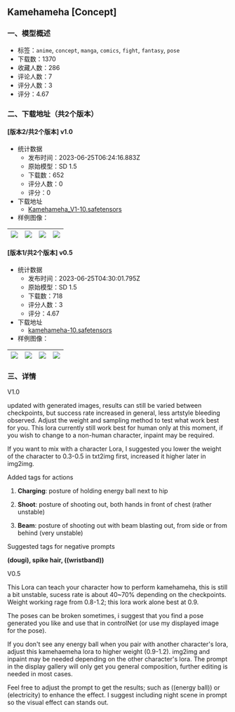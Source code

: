 ## Kamehameha [Concept]
### 一、模型概述

- 标签：`anime`, `concept`, `manga`, `comics`, `fight`, `fantasy`, `pose`
- 下载数：1370
- 收藏人数：286
- 评论人数：7
- 评分人数：3
- 评分：4.67

### 二、下载地址（共2个版本）

#### [版本2/共2个版本] v1.0

- 统计数据
  - 发布时间：2023-06-25T06:24:16.883Z
  - 原始模型：SD 1.5
  - 下载数：652
  - 评分人数：0
  - 评分：0
- 下载地址
  - [Kamehameha_V1-10.safetensors](https://civitai.com/api/download/models/103466)
- 样例图像：

| <img src="https://image.civitai.com/xG1nkqKTMzGDvpLrqFT7WA/208bbbae-1a1c-4354-bed6-14da3d5d3359/width=450/1280008.jpeg" /> | <img src="https://image.civitai.com/xG1nkqKTMzGDvpLrqFT7WA/c22ebc78-f993-491e-8b2f-d4ca28aa9e13/width=450/1280012.jpeg" /> | <img src="https://image.civitai.com/xG1nkqKTMzGDvpLrqFT7WA/dee4d255-b237-4605-9082-b6180f89af49/width=450/1280014.jpeg" /> | <img src="https://image.civitai.com/xG1nkqKTMzGDvpLrqFT7WA/8470ba92-8696-47dd-8189-98eee67470eb/width=450/1280083.jpeg" /> |
| ---- | ---- | ---- | ---- |

#### [版本1/共2个版本] v0.5

- 统计数据
  - 发布时间：2023-06-25T04:30:01.795Z
  - 原始模型：SD 1.5
  - 下载数：718
  - 评分人数：3
  - 评分：4.67
- 下载地址
  - [kamehameha-10.safetensors](https://civitai.com/api/download/models/100863)
- 样例图像：

| <img src="https://image.civitai.com/xG1nkqKTMzGDvpLrqFT7WA/7540d1ff-21f0-443b-a0dc-0304d226bf99/width=450/1231114.jpeg" /> | <img src="https://image.civitai.com/xG1nkqKTMzGDvpLrqFT7WA/60cc2aa3-a7b7-4c0f-a720-9b85e3f2aa10/width=450/1231544.jpeg" /> | <img src="https://image.civitai.com/xG1nkqKTMzGDvpLrqFT7WA/72f97b78-c0a0-4d31-aec7-041dc5ff4336/width=450/1231115.jpeg" /> | <img src="https://image.civitai.com/xG1nkqKTMzGDvpLrqFT7WA/3c02f025-e8ea-4ebd-aa24-a080c327c046/width=450/1231117.jpeg" /> |
| ---- | ---- | ---- | ---- |


### 三、详情
<p>V1.0</p><p>updated with generated images, results can still be varied between checkpoints, but success rate increased in general, less artstyle bleeding observed. Adjust the weight and sampling method to test what work best for you. This lora currently still work best for human only at this moment, if you wish to change to a non-human character, inpaint may be required.</p><p>If you want to mix with a character Lora, I suggested you lower the weight of the character to 0.3-0.5 in txt2img first, increased it higher later in img2img.</p><p>Added tags for actions</p><ol><li><p><strong>Charging</strong>: posture of holding energy ball next to hip</p></li><li><p><strong>Shoot</strong>: posture of shooting out, both hands in front of chest (rather unstable)</p></li><li><p><strong>Beam</strong>: posture of shooting out with beam blasting out, from side or from behind (very unstable)</p></li></ol><p>Suggested tags for negative prompts</p><p><strong>(dougi), spike hair, ((wristband))</strong></p><p></p><p>V0.5</p><p>This Lora can teach your character how to perform kamehameha, this is still a bit unstable, sucess rate is about 40~70% depending on the checkpoints. Weight working rage from 0.8-1.2; this lora work alone best at 0.9.</p><p></p><p>The poses can be broken sometimes, i suggest that you find a pose generated you like and use that in controlNet (or use my displayed image for the pose).</p><p></p><p>If you don't see any energy ball when you pair with another character's lora, adjust this kamehaemeha lora to higher weight (0.9-1.2). img2img and inpaint may be needed depending on the other character's lora. The prompt in the display gallery will only get you general composition, further editing is needed in most cases.</p><p></p><p>Feel free to adjust the prompt to get the results; such as ((energy ball)) or (electricity) to enhance the effect. I suggest including night scene in prompt so the visual effect can stands out.</p>